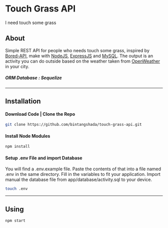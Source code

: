 # Touch Grass API
I need touch some grass

## About
Simple REST API for people who needs touch some grass, inspired by [Bored-API](https://www.boredapi.com/), make with [NodeJS](https://nodejs.org/), [ExpressJS](https://expressjs.com/) and [MySQL](https://www.mysql.com/). The output is an activity you can do outside based on the weather taken from [OpenWeather](https://openweathermap.org/) in your city.
##### ORM Database  : Sequelize

---
## Installation

#### Download Code | Clone the Repo

```bash
git clone https://github.com/bintangshada/touch-grass-api.git
```

#### Install Node Modules
```bash
npm install
```

#### Setup .env File and import Database
You will find a .env.example file. Paste the contents of that into a file named .env in the same directory. 
Fill in the variables to fit your application. Import manual the database file from app/database/activity.sql to your device.

```bash
touch .env
```

---

## Using
```bash
npm start
```